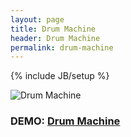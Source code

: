 ```yaml
---
layout: page
title: Drum Machine
header: Drum Machine
permalink: drum-machine
---
```

{% include JB/setup %}


![Drum Machine](https://patomation.github.io/demos/drum-machine/thumbnail.png "Drum Machine")
### DEMO: [Drum Machine](https://patomation.github.io/demos/drum-machine)
